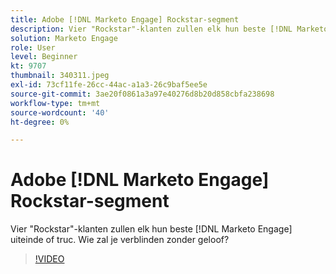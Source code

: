```yaml
---
title: Adobe [!DNL Marketo Engage] Rockstar-segment
description: Vier "Rockstar"-klanten zullen elk hun beste [!DNL Marketo Engage] uiteinde of truc. Wie zal je verblinden zonder geloof?
solution: Marketo Engage
role: User
level: Beginner
kt: 9707
thumbnail: 340311.jpeg
exl-id: 73cf11fe-26cc-44ac-a1a3-26c9baf5ee5e
source-git-commit: 3ae20f0861a3a97e40276d8b20d858cbfa238698
workflow-type: tm+mt
source-wordcount: '40'
ht-degree: 0%

---
```


# Adobe [!DNL Marketo Engage] Rockstar-segment

Vier &quot;Rockstar&quot;-klanten zullen elk hun beste [!DNL Marketo Engage] uiteinde of truc. Wie zal je verblinden zonder geloof?

>[!VIDEO](https://video.tv.adobe.com/v/340311/?quality=12&learn=on)
